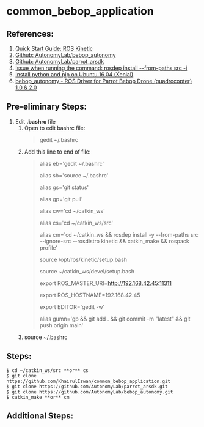 # common_bebop_application

## References:
1. [Quick Start Guide: ROS Kinetic](https://emanual.robotis.com/docs/en/platform/turtlebot3/quick-start/)
2. [Github: AutonomyLab/bebop_autonomy](https://github.com/AutonomyLab/bebop_autonomy)
3. [Github: AutonomyLab/parrot_arsdk](https://github.com/AutonomyLab/parrot_arsdk)
4. [Issue when running the command: rosdep install --from-paths src -i](https://github.com/gsilano/BebopS/issues/3)
5. [Install python and pip on Ubuntu 16.04 (Xenial)](https://medium.com/@vishal.sharma./pinstall-python-and-pip-on-ubuntu-16-04-xenial-9bd11704b577)
6. [bebop_autonomy - ROS Driver for Parrot Bebop Drone (quadrocopter) 1.0 & 2.0](https://bebop-autonomy.readthedocs.io/en/latest/index.html)

## Pre-eliminary Steps:
1. Edit **.bashrc** file
	1. Open to edit bashrc file:
		>  gedit ~/.bashrc
	2. Add this line to end of file:
		>
		> alias eb='gedit ~/.bashrc'
		>
		> alias sb='source ~/.bashrc'
		> 
		> alias gs='git status'
		> 
		> alias gp='git pull'
		> 
		> alias cw='cd ~/catkin_ws'
		> 
		> alias cs='cd ~/catkin_ws/src'
		> 
		> alias cm='cd ~/catkin_ws && rosdep install -y --from-paths src --ignore-src --rosdistro kinetic && catkin_make && rospack profile'
		> 
		> source /opt/ros/kinetic/setup.bash
		> 
		> source ~/catkin_ws/devel/setup.bash
		> 
		> export ROS_MASTER_URI=http://192.168.42.45:11311
		> 
		> export ROS_HOSTNAME=192.168.42.45
		> 
		> export EDITOR='gedit -w'
		> 
		> alias gumn='gp && git add . && git commit -m "latest" && git push origin main'
		> 
		>
	3. source ~/.bashrc

## Steps:
```
$ cd ~/catkin_ws/src **or** cs
$ git clone https://github.com/KhairulIzwan/common_bebop_application.git
$ git clone https://github.com/AutonomyLab/parrot_arsdk.git
$ git clone https://github.com/AutonomyLab/bebop_autonomy.git
$ catkin_make **or** cm
```

## Additional Steps: 
